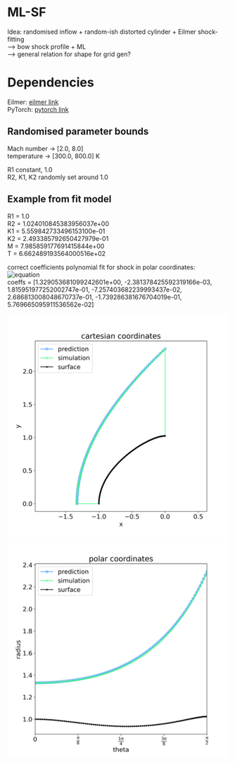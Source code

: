 # ML-SF
Idea: randomised inflow + random-ish distorted cylinder + Eilmer shock-fitting  
    --> bow shock profile + ML  
        --> general relation for shape for grid gen?

# Dependencies
Eilmer: [eilmer link](https://github.com/gdtk-uq/gdtk)  
PyTorch: [pytorch link](https://pytorch.org/)  

## Randomised parameter bounds
Mach number -> [2.0, 8.0]  
temperature -> [300.0, 800.0] K

R1 constant, 1.0  
R2, K1, K2 randomly set around 1.0

## Example from fit model
R1 = 1.0  
R2 = 1.024010845383956037e+00  
K1 = 5.559842733496153100e-01  
K2 = 2.493385792650427979e-01  
M  = 7.985859177691415844e+00  
T  = 6.662489193564000516e+02  

correct coefficients polynomial fit for shock in polar coordinates:  
![equation](https://latex.codecogs.com/svg.image?r(\theta)&space;=&space;a_n&space;\theta^n)  
coeffs = [1.329053681099242601e+00, -2.381378425592319166e-03, 1.815951977252002747e-01, -7.257403682239993437e-02, 2.686813008048670737e-01, -1.739286381676704019e-01, 5.769665095911536562e-02]

![prediction in cartesian domain](./ml/examples/ex2/pred_cartesian.png)
![prediction in polar domain](./ml/examples/ex2/pred_polar.png)
